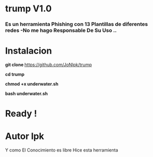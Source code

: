 # trump V1.0

<h3>Es un herramienta Phishing con 13 Plantillas de diferentes redes 
-No me hago Responsable  De Su Uso .. </h3>

# Instalacion 

<strong> git clone </strong> <a>https://github.com/JoNlpk/trump </a>

<strong> cd trump </strong>

<strong> chmod +x underwater.sh </strong>

<strong> bash underwater.sh </strong>

# Ready !

# Autor lpk
<p> Y como El Conocimiento es libre Hice esta herramienta </p> 

